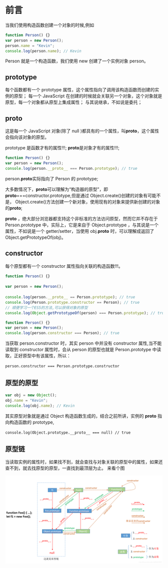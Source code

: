 # 前言

当我们使用构造函数创建一个对象的时候,例如

```js
function Person() {}
var person = new Person();
person.name = "Kevin";
console.log(person.name); // Kevin
```

Person 就是一个构造函数，我们使用 new 创建了一个实例对象 person。

## prototype

每个函数都有一个 prototype 属性，这个属性指向了调用该构造函数而创建的实例的原型；
每一个 JavaScript 在创建的时候就会关联另一个对象，这个对象就是原型，每一个对象都从原型上集成属性；
与其说继承，不如说是委托；

## **proto**

这是每一个 JavaScript 对象(除了 null )都具有的一个属性，叫**proto**，这个属性会指向该对象的原型。

prototype 是函数才有的属性!!!;
**proto**是对象才有的属性!!!;

```js
function Person() {}
var person = new Person();
console.log(person.__proto__ === Person.prototype); // true
```

person.**proto**实际指向了 Person 的 prototype;

大多数情况下，**proto**可以理解为“构造器的原型”，即**proto**===constructor.prototype,但是通过 Object.create()创建的对象有可能不是， Object.create()方法创建一个新对象，使用现有的对象来提供新创建的对象的**proto**;

**proto** ，绝大部分浏览器都支持这个非标准的方法访问原型，然而它并不存在于 Person.prototype 中，实际上，它是来自于 Object.prototype ，与其说是一个属性，不如说是一个 getter/setter，当使用 obj.**proto** 时，可以理解成返回了 Object.getPrototypeOf(obj)。

## constructor

每个原型都有一个 constructor 属性指向关联的构造函数!!!。

```js
function Person() {}

var person = new Person();

console.log(person.__proto__ == Person.prototype); // true
console.log(Person.prototype.constructor == Person); // true
// 顺便学习一个ES5的方法,可以获得对象的原型
console.log(Object.getPrototypeOf(person) === Person.prototype); // true
```

```js
function Person() {}
var person = new Person();
console.log(person.constructor === Person); // true
```

当获取 person.constructor 时，其实 person 中并没有 constructor 属性,当不能读取到 constructor 属性时，会从 person 的原型也就是 Person.prototype 中读取，正好原型中有该属性，所以：

`person.constructor === Person.prototype.constructor`

## 原型的原型

```js
var obj = new Object();
obj.name = "Kevin";
console.log(obj.name); // Kevin
```

其实原型对象就是通过 Object 构造函数生成的，结合之前所讲，实例的 **proto** 指向构造函数的 prototype,

`console.log(Object.prototype.__proto__ === null) // true`

## 原型链

当读取实例的属性时，如果找不到，就会查找与对象关联的原型中的属性，如果还查不到，就去找原型的原型，一直找到最顶层为止。
来看个图

![](/images/js/prototype.png)

